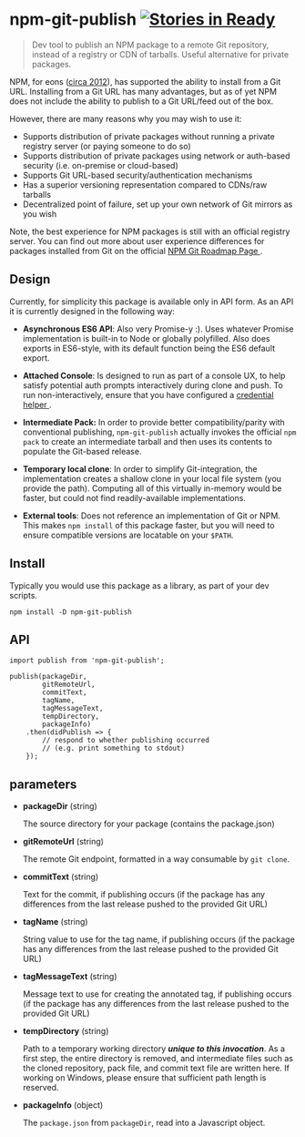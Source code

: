# npm-git-publish [![Stories in Ready][board-badge]][waffle-board]

> Dev tool to publish an NPM package to a remote Git repository, instead of a
registry or CDN of tarballs. Useful alternative for private packages.

NPM, for eons ([circa 2012][npm-doc-update-git-support]), has supported the ability to install from a Git
URL. Installing from a Git URL has many advantages, but as of yet NPM does
not include the ability to publish to a Git URL/feed out of the box.

However, there are many reasons why you may wish to use it:
* Supports distribution of private packages without running a private registry
  server (or paying someone to do so)
* Supports distribution of private packages using network or auth-based security
  (i.e. on-premise or cloud-based)
* Supports Git URL-based security/authentication mechanisms
* Has a superior versioning representation compared to CDNs/raw tarballs
* Decentralized point of failure, set up your own network of Git mirrors as you wish

Note, the best experience for NPM packages is still with an official registry
server. You can find out more about user experience differences for packages
installed from Git on the official [NPM Git Roadmap Page
](https://github.com/npm/npm/wiki/Roadmap-area-of-focus:-git).

## Design
Currently, for simplicity this package is available only in API form. As an API
it is currently designed in the following way:

* **Asynchronous ES6 API**: Also very Promise-y :). Uses whatever Promise
  implementation is built-in to Node or globally polyfilled. Also does exports
  in ES6-style, with its default function being the ES6 default export.

* **Attached Console**: Is designed to run as part of a console UX, to help
  satisfy potential auth prompts interactively during clone and push. To run
  non-interactively, ensure that you have configured a [credential helper
  ](https://www.git-scm.com/docs/gitcredentials).

* **Intermediate Pack:** In order to provide better compatibility/parity with
  conventional publishing, `npm-git-publish` actually invokes the official
  `npm pack` to create an intermediate tarball and then uses its contents to
  populate the Git-based release.

* **Temporary local clone**: In order to simplify Git-integration, the
  implementation creates a shallow clone in your local file system (you provide
  the path). Computing all of this virtually in-memory would be faster, but
  could not find readily-available implementations.

* **External tools**: Does not reference an implementation of Git or NPM. This
  makes `npm install` of this package faster, but you will need to ensure
  compatible versions are locatable on your `$PATH`.

## Install

Typically you would use this package as a library, as part of your dev scripts.

```
npm install -D npm-git-publish
```

## API

```es6
import publish from 'npm-git-publish';

publish(packageDir,
        gitRemoteUrl,
        commitText,
        tagName,
        tagMessageText,
        tempDirectory,
        packageInfo)
    .then(didPublish => {
        // respond to whether publishing occurred
        // (e.g. print something to stdout)
    });
```

## parameters

* **packageDir** (string)

    The source directory for your package (contains the package.json)

* **gitRemoteUrl** (string)

    The remote Git endpoint, formatted in a way consumable by `git clone`.

* **commitText** (string)

    Text for the commit, if publishing occurs (if the package has any
    differences from the last release pushed to the provided Git URL)

* **tagName** (string)

    String value to use for the tag name, if publishing occurs (if the package
    has any differences from the last release pushed to the provided Git URL)

* **tagMessageText** (string)

    Message text to use for creating the annotated tag, if publishing occurs
    (if the package has any differences from the last release pushed to the
    provided Git URL)

* **tempDirectory** (string)

    Path to a temporary working directory _**unique to this invocation**_.
    As a first step, the entire directory is removed, and intermediate files
    such as the cloned repository, pack file, and commit text file are written
    here. If working on Windows, please ensure that sufficient path length
    is reserved.

* **packageInfo** (object)

    The `package.json` from `packageDir`, read into a Javascript object.
    


[npm-doc-update-git-support]: https://github.com/npm/npm/commit/3abab66be0c75d03ad6bbb089e0d3339d8525f44
[board-badge]: https://badge.waffle.io/theoy/npm-git-publish.png?label=ready&title=Ready
[waffle-board]: https://waffle.io/theoy/npm-git-publish